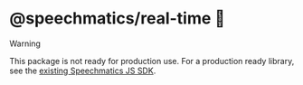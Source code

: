 
# @speechmatics/real-time 🎤

> [!WARNING]
> This package is not ready for production use. For a production ready library, see the [existing Speechmatics JS SDK](https://www.npmjs.com/package/speechmatics).
